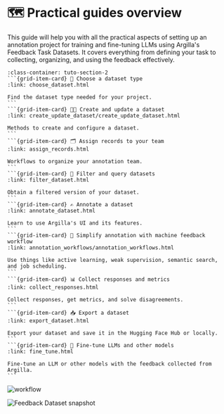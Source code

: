 # 🗺️ Practical guides overview

This guide will help you with all the practical aspects of setting up an annotation project for training and fine-tuning LLMs using Argilla's Feedback Task Datasets. It covers everything from defining your task to collecting, organizing, and using the feedback effectively.

````{grid}  1 1 3 3
:class-container: tuto-section-2
```{grid-item-card} 🧐 Choose a dataset type
:link: choose_dataset.html

Find the dataset type needed for your project.
```
```{grid-item-card} 🧑‍💻 Create and update a dataset
:link: create_update_dataset/create_update_dataset.html

Methods to create and configure a dataset.
```
```{grid-item-card} 🗂️ Assign records to your team
:link: assign_records.html

Workflows to organize your annotation team.
```
```{grid-item-card} 🔎 Filter and query datasets
:link: filter_dataset.html

Obtain a filtered version of your dataset.
```
```{grid-item-card} ✍️ Annotate a dataset
:link: annotate_dataset.html

Learn to use Argilla's UI and its features.
```
```{grid-item-card} 🌊 Simplify annotation with machine feedback workflow
:link: annotation_workflows/annotation_workflows.html

Use things like active learning, weak supervision, semantic search, and job scheduling.
```
```{grid-item-card} 📊 Collect responses and metrics
:link: collect_responses.html

Collect responses, get metrics, and solve disagreements.
```
```{grid-item-card} 📥 Export a dataset
:link: export_dataset.html

Export your dataset and save it in the Hugging Face Hub or locally.
```
```{grid-item-card} 🦾 Fine-tune LLMs and other models
:link: fine_tune.html

Fine-tune an LLM or other models with the feedback collected from Argilla.
```
````

![workflow](/_static/tutorials/end2end/base/workflow.svg)

![Feedback Dataset snapshot](/_static/images/llms/snapshot-feedback-demo.png)